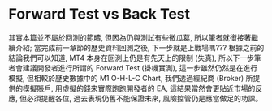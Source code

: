 # Forward Test vs Back Test
其實本篇並不屬於回測的範疇, 但因為仍與測試有些微瓜葛, 所以筆者就銜接著繼續介紹; 當完成前一章節的歷史資料回測之後, 下一步就是上戰場嗎??? 根據之前的結論我們可以知道, MT4 本身在回測上仍是有先天上的限制 (失真), 所以下一步筆者會建議開發者進行所謂的 Forward Test (掛機實測), 這一步雖然仍然是在進行模擬, 但相較於歷史數據中的 M1 O-H-L-C Chart, 我們透過經紀商 (Broker) 所提供的模擬賬戶, 用虛擬的錢來實際跑跑開發者的 EA, 這結果當然會更貼近市場的反應, 但必須提醒各位, 過去表現仍舊不能保證未來, 風險控管仍是應當做足的功課。

